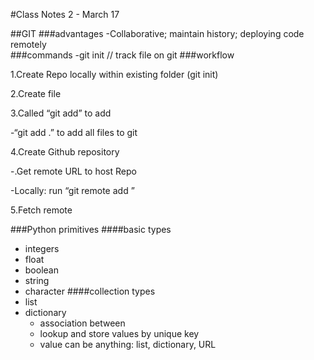 #Class Notes 2 - March 17

##GIT
###advantages
-Collaborative; maintain history; deploying code remotely\
###commands
-git init // track file on git
###workflow

1.Create Repo locally within existing folder (git init)

2.Create file <filename>

3.Called “git add” to add <filename>

-“git add .” to add all files to git

4.Create Github repository

-.Get remote URL to host Repo

-Locally: run “git remote add <github clone URL>”

5.Fetch remote

###Python primitives
####basic types
* integers
* float
* boolean
* string
* character
####collection types
* list
* dictionary
	* association between
	* lookup and store values by unique key
	* value can be anything: list, dictionary, URL
